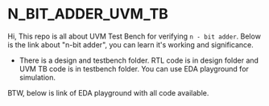 # N_BIT_ADDER_UVM_TB
Hi,
This repo is all about UVM Test Bench for verifying `n - bit adder`.
Below is the link about "n-bit adder", you can learn it's working and significance.

* There is a design and testbench folder. RTL code is in design folder and UVM TB code is in testbench folder. You can use EDA playground for simulation.

BTW, below is link of EDA playground with all code available.
